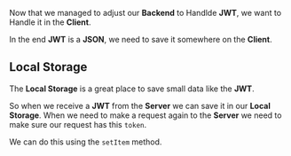 Now that we managed to adjust our **Backend** to Handlde **JWT**, we want to Handle it in the **Client**.

In the end **JWT** is a **JSON**, we need to save it somewhere on the **Client**. 

## Local Storage

The **Local Storage** is a great place to save small data like the **JWT**.

So when we receive a **JWT** from the **Server** we can save it in our **Local Storage**. 
When we need to make a request again to the **Server** we need to make sure our request has this `token`.

We can do this using the `setItem` method. 

